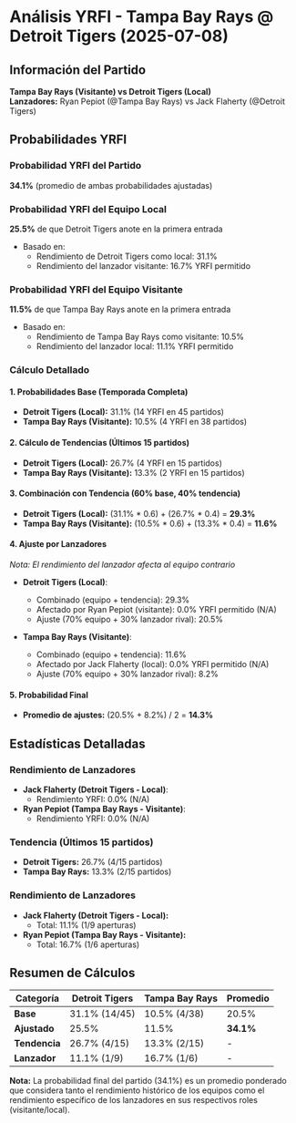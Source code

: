 # Análisis YRFI - Tampa Bay Rays @ Detroit Tigers (2025-07-08)

## Información del Partido
**Tampa Bay Rays (Visitante) vs Detroit Tigers (Local)**  
**Lanzadores:** Ryan Pepiot (@Tampa Bay Rays) vs Jack Flaherty (@Detroit Tigers)

## Probabilidades YRFI

### Probabilidad YRFI del Partido
**34.1%** (promedio de ambas probabilidades ajustadas)

### Probabilidad YRFI del Equipo Local
**25.5%** de que Detroit Tigers anote en la primera entrada
- Basado en:
  - Rendimiento de Detroit Tigers como local: 31.1%
  - Rendimiento del lanzador visitante: 16.7% YRFI permitido

### Probabilidad YRFI del Equipo Visitante
**11.5%** de que Tampa Bay Rays anote en la primera entrada
- Basado en:
  - Rendimiento de Tampa Bay Rays como visitante: 10.5%
  - Rendimiento del lanzador local: 11.1% YRFI permitido

### Cálculo Detallado

#### 1. Probabilidades Base (Temporada Completa)
- **Detroit Tigers (Local):** 31.1% (14 YRFI en 45 partidos)
- **Tampa Bay Rays (Visitante):** 10.5% (4 YRFI en 38 partidos)

#### 2. Cálculo de Tendencias (Últimos 15 partidos)
- **Detroit Tigers (Local):** 26.7% (4 YRFI en 15 partidos)
- **Tampa Bay Rays (Visitante):** 13.3% (2 YRFI en 15 partidos)

#### 3. Combinación con Tendencia (60% base, 40% tendencia)
- **Detroit Tigers (Local):** (31.1% * 0.6) + (26.7% * 0.4) = **29.3%**
- **Tampa Bay Rays (Visitante):** (10.5% * 0.6) + (13.3% * 0.4) = **11.6%**

#### 4. Ajuste por Lanzadores
*Nota: El rendimiento del lanzador afecta al equipo contrario*

- **Detroit Tigers (Local)**:
  - Combinado (equipo + tendencia): 29.3%
  - Afectado por Ryan Pepiot (visitante): 0.0% YRFI permitido (N/A)
  - Ajuste (70% equipo + 30% lanzador rival): 20.5%

- **Tampa Bay Rays (Visitante)**:
  - Combinado (equipo + tendencia): 11.6%
  - Afectado por Jack Flaherty (local): 0.0% YRFI permitido (N/A)
  - Ajuste (70% equipo + 30% lanzador rival): 8.2%

#### 5. Probabilidad Final
- **Promedio de ajustes:** (20.5% + 8.2%) / 2 = **14.3%**

## Estadísticas Detalladas


### Rendimiento de Lanzadores
- **Jack Flaherty (Detroit Tigers - Local)**:
  - Rendimiento YRFI: 0.0% (N/A)
- **Ryan Pepiot (Tampa Bay Rays - Visitante)**:
  - Rendimiento YRFI: 0.0% (N/A)
### Tendencia (Últimos 15 partidos)
- **Detroit Tigers:** 26.7% (4/15 partidos)
- **Tampa Bay Rays:** 13.3% (2/15 partidos)

### Rendimiento de Lanzadores
- **Jack Flaherty (Detroit Tigers - Local):**
  - Total: 11.1% (1/9 aperturas)
- **Ryan Pepiot (Tampa Bay Rays - Visitante):**
  - Total: 16.7% (1/6 aperturas)

## Resumen de Cálculos
| Categoría | Detroit Tigers       | Tampa Bay Rays       | Promedio |
|-----------|----------------------|----------------------|----------|
| **Base** | 31.1% (14/45) | 10.5% (4/38) | 20.5% |
| **Ajustado** | 25.5% | 11.5% | **34.1%** |
| **Tendencia** | 26.7% (4/15) | 13.3% (2/15) | - |
| **Lanzador** | 11.1% (1/9) | 16.7% (1/6) | - |

**Nota:** La probabilidad final del partido (34.1%) es un promedio ponderado que considera tanto el rendimiento histórico de los equipos como el rendimiento específico de los lanzadores en sus respectivos roles (visitante/local).